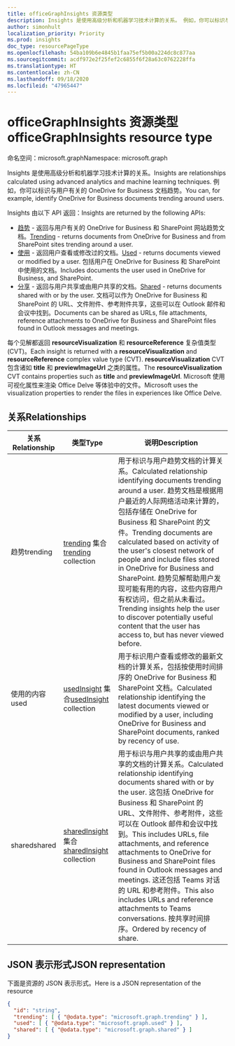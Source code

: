 ```yaml
---
title: officeGraphInsights 资源类型
description: Insights 是使用高级分析和机器学习技术计算的关系。 例如，你可以标识与用户有关的 OneDrive for Business 文档趋势。
author: simonhult
localization_priority: Priority
ms.prod: insights
doc_type: resourcePageType
ms.openlocfilehash: 54ba109b6e4845b1faa75ef5b00a224dc8c877aa
ms.sourcegitcommit: acdf972e2f25fef2c6855f6f28a63c0762228ffa
ms.translationtype: HT
ms.contentlocale: zh-CN
ms.lasthandoff: 09/18/2020
ms.locfileid: "47965447"
---
```

# <a name="officegraphinsights-resource-type"></a><span data-ttu-id="62612-104">officeGraphInsights 资源类型</span><span class="sxs-lookup"><span data-stu-id="62612-104">officeGraphInsights resource type</span></span>

<span data-ttu-id="62612-105">命名空间：microsoft.graph</span><span class="sxs-lookup"><span data-stu-id="62612-105">Namespace: microsoft.graph</span></span>

<span data-ttu-id="62612-106">Insights 是使用高级分析和机器学习技术计算的关系。</span><span class="sxs-lookup"><span data-stu-id="62612-106">Insights are relationships calculated using advanced analytics and machine learning techniques.</span></span> <span data-ttu-id="62612-107">例如，你可以标识与用户有关的 OneDrive for Business 文档趋势。</span><span class="sxs-lookup"><span data-stu-id="62612-107">You can, for example, identify OneDrive for Business documents trending around users.</span></span>

<span data-ttu-id="62612-108">Insights 由以下 API 返回：</span><span class="sxs-lookup"><span data-stu-id="62612-108">Insights are returned by the following APIs:</span></span>

- <span data-ttu-id="62612-109">[趋势](insights-trending.md) - 返回与用户有关的 OneDrive for Business 和 SharePoint 网站趋势文档。</span><span class="sxs-lookup"><span data-stu-id="62612-109">[Trending](insights-trending.md) - returns documents from OneDrive for Business and from SharePoint sites trending around a user.</span></span>
- <span data-ttu-id="62612-110">[使用](insights-used.md) - 返回用户查看或修改过的文档。</span><span class="sxs-lookup"><span data-stu-id="62612-110">[Used](insights-used.md) - returns documents viewed or modified by a user.</span></span> <span data-ttu-id="62612-111">包括用户在 OneDrive for Business 和 SharePoint 中使用的文档。</span><span class="sxs-lookup"><span data-stu-id="62612-111">Includes documents the user used in OneDrive for Business, and SharePoint.</span></span>
- <span data-ttu-id="62612-112">[分享](insights-shared.md) - 返回与用户共享或由用户共享的文档。</span><span class="sxs-lookup"><span data-stu-id="62612-112">[Shared](insights-shared.md) - returns documents shared with or by the user.</span></span> <span data-ttu-id="62612-113">文档可以作为 OneDrive for Business 和 SharePoint 的 URL、文件附件、参考附件共享，这些可以在 Outlook 邮件和会议中找到。</span><span class="sxs-lookup"><span data-stu-id="62612-113">Documents can be shared as URLs, file attachments, reference attachments to OneDrive for Business and SharePoint files found in Outlook messages and meetings.</span></span>

<span data-ttu-id="62612-114">每个见解都返回 **resourceVisualization** 和 **resourceReference** 复杂值类型 (CVT)。</span><span class="sxs-lookup"><span data-stu-id="62612-114">Each insight is returned with a **resourceVisualization** and **resourceReference** complex value type (CVT).</span></span> <span data-ttu-id="62612-115">**resourceVisualization** CVT 包含诸如 **title** 和 **previewImageUrl** 之类的属性。</span><span class="sxs-lookup"><span data-stu-id="62612-115">The **resourceVisualization** CVT contains properties such as **title** and **previewImageUrl**.</span></span> <span data-ttu-id="62612-116">Microsoft 使用可视化属性来渲染 Office Delve 等体验中的文件。</span><span class="sxs-lookup"><span data-stu-id="62612-116">Microsoft uses the visualization properties to render the files in experiences like Office Delve.</span></span>

## <a name="relationships"></a><span data-ttu-id="62612-117">关系</span><span class="sxs-lookup"><span data-stu-id="62612-117">Relationships</span></span>

| <span data-ttu-id="62612-118">关系</span><span class="sxs-lookup"><span data-stu-id="62612-118">Relationship</span></span>      | <span data-ttu-id="62612-119">类型</span><span class="sxs-lookup"><span data-stu-id="62612-119">Type</span></span>          | <span data-ttu-id="62612-120">说明</span><span class="sxs-lookup"><span data-stu-id="62612-120">Description</span></span>  |
| ------------- |---------------| -------------|
| <span data-ttu-id="62612-121">趋势</span><span class="sxs-lookup"><span data-stu-id="62612-121">trending</span></span>      | <span data-ttu-id="62612-122">[trending](insights-trending.md) 集合</span><span class="sxs-lookup"><span data-stu-id="62612-122">[trending](insights-trending.md) collection</span></span>       | <span data-ttu-id="62612-123">用于标识与用户趋势文档的计算关系。</span><span class="sxs-lookup"><span data-stu-id="62612-123">Calculated relationship identifying documents trending around a user.</span></span> <span data-ttu-id="62612-124">趋势文档是根据用户最近的人际网络活动来计算的，包括存储在 OneDrive for Business 和 SharePoint 的文件。</span><span class="sxs-lookup"><span data-stu-id="62612-124">Trending documents are calculated based on activity of the user's closest network of people and include files stored in OneDrive for Business and SharePoint.</span></span> <span data-ttu-id="62612-125">趋势见解帮助用户发现可能有用的内容，这些内容用户有权访问，但之前从未看过。</span><span class="sxs-lookup"><span data-stu-id="62612-125">Trending insights help the user to discover potentially useful content that the user has access to, but has never viewed before.</span></span>|
| <span data-ttu-id="62612-126">使用的内容</span><span class="sxs-lookup"><span data-stu-id="62612-126">used</span></span>      | <span data-ttu-id="62612-127">[usedInsight](insights-used.md) 集合</span><span class="sxs-lookup"><span data-stu-id="62612-127">[usedInsight](insights-used.md) collection</span></span>        | <span data-ttu-id="62612-128">用于标识用户查看或修改的最新文档的计算关系，包括按使用时间排序的 OneDrive for Business 和 SharePoint 文档。</span><span class="sxs-lookup"><span data-stu-id="62612-128">Calculated relationship identifying the latest documents viewed or modified by a user, including OneDrive for Business and SharePoint documents, ranked by recency of use.</span></span>|
| <span data-ttu-id="62612-129">shared</span><span class="sxs-lookup"><span data-stu-id="62612-129">shared</span></span>        | <span data-ttu-id="62612-130">[sharedInsight](insights-shared.md) 集合</span><span class="sxs-lookup"><span data-stu-id="62612-130">[sharedInsight](insights-shared.md) collection</span></span>        | <span data-ttu-id="62612-131">用于标识与用户共享的或由用户共享的文档的计算关系。</span><span class="sxs-lookup"><span data-stu-id="62612-131">Calculated relationship identifying documents shared with or by the user.</span></span> <span data-ttu-id="62612-132">这包括 OneDrive for Business 和 SharePoint 的 URL、文件附件、参考附件，这些可以在 Outlook 邮件和会议中找到。</span><span class="sxs-lookup"><span data-stu-id="62612-132">This includes URLs, file attachments, and reference attachments to OneDrive for Business and SharePoint files found in Outlook messages and meetings.</span></span> <span data-ttu-id="62612-133">这还包括 Teams 对话的 URL 和参考附件。</span><span class="sxs-lookup"><span data-stu-id="62612-133">This also includes URLs and reference attachments to Teams conversations.</span></span> <span data-ttu-id="62612-134">按共享时间排序。</span><span class="sxs-lookup"><span data-stu-id="62612-134">Ordered by recency of share.</span></span>|

## <a name="json-representation"></a><span data-ttu-id="62612-135">JSON 表示形式</span><span class="sxs-lookup"><span data-stu-id="62612-135">JSON representation</span></span>

<span data-ttu-id="62612-136">下面是资源的 JSON 表示形式。</span><span class="sxs-lookup"><span data-stu-id="62612-136">Here is a JSON representation of the resource</span></span>
<!-- {
  "blockType": "resource",
  "keyProperty":"id",
  "baseType":"microsoft.graph.entity",
  "optionalProperties": [
    "trending",
    "used",
    "shared"
  ],
  "@odata.type": "microsoft.graph.officeGraphInsights"
}-->

```json
{
  "id": "string",
  "trending": [ { "@odata.type": "microsoft.graph.trending" } ],
  "used": [ { "@odata.type": "microsoft.graph.used" } ],
  "shared": [ { "@odata.type": "microsoft.graph.shared" } ]
}
```

